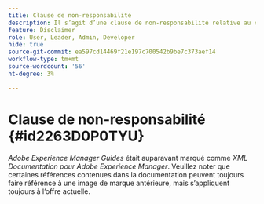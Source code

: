 ```yaml
---
title: Clause de non-responsabilité
description: Il s’agit d’une clause de non-responsabilité relative au changement du nom du produit XML Documentation for Adobe Experience Manager en AEM Guides
feature: Disclaimer
role: User, Leader, Admin, Developer
hide: true
source-git-commit: ea597cd14469f21e197c700542b9be7c373aef14
workflow-type: tm+mt
source-wordcount: '56'
ht-degree: 3%

---
```


# Clause de non-responsabilité {#id2263D0P0TYU}

*Adobe Experience Manager Guides* était auparavant marqué comme *XML Documentation pour Adobe Experience Manager*. Veuillez noter que certaines références contenues dans la documentation peuvent toujours faire référence à une image de marque antérieure, mais s’appliquent toujours à l’offre actuelle.
